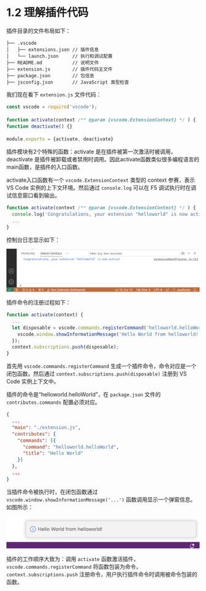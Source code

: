 # 1.2 理解插件代码

插件目录的文件布局如下：

```
├── .vscode
│   ├── extensions.json // 插件信息
│   └── launch.json     // 执行和调试配置
├── README.md           // 说明文件
├── extension.js        // 插件代码主文件
├── package.json        // 包信息
├── jsconfig.json       // JavaScript 类型检查
```

我们现在看下 `extension.js` 文件代码：

```js
const vscode = require('vscode');

function activate(context /** @param {vscode.ExtensionContext} */ ) { ... }
function deactivate() {}

module.exports = {activate, deactivate}
```

插件模块有2个特殊的函数：activate 是在插件被第一次激活时被调用，deactivate 是插件被卸载或者禁用时调用。因此activate函数类似很多编程语言的main函数，是插件的入口函数。


activate入口函数有一个 `vscode.ExtensionContext` 类型的 context 参赛，表示VS Code 实例的上下文环境。然后通过 `console.log` 可以在 F5 调试执行时在调试信息窗口看到输出。

```js
function activate(context /** @param {vscode.ExtensionContext} */ ) {
  console.log('Congratulations, your extension "helloworld" is now active!');
  ...
}
```

控制台日志显示如下：

![](../images/ch1.2-01.png)

插件命令的注册过程如下：

```js
function activate(context) {
  ...
  let disposable = vscode.commands.registerCommand('helloworld.helloWorld', function () {
    vscode.window.showInformationMessage('Hello World from helloworld!');
  });
  context.subscriptions.push(disposable);
}
```

首先用 `vscode.commands.registerCommand` 生成一个插件命令，命令对应是一个闭包函数。然后通过 `context.subscriptions.push(disposable)` 注册到 VS Code 实例上下文中。

插件的命令是“helloworld.helloWorld”，在 `package.json` 文件的 `contributes.commands` 配置必须对应。

```json
{
  ...
  "main": "./extension.js",
  "contributes": {
    "commands": [{
      "command": "helloworld.helloWorld",
      "title": "Hello World"
    }]
  },
  ...
}
```

当插件命令被执行时，在闭包函数通过 `vscode.window.showInformationMessage('...')` 函数调用显示一个弹窗信息。如图所示：

![](../images/ch1.2-02.png)

插件的工作顺序大致为：调用 `activate` 函数激活插件，`vscode.commands.registerCommand` 将函数包装为命令，`context.subscriptions.push` 注册命令，用户执行插件命令时调用被命令包装的函数。


